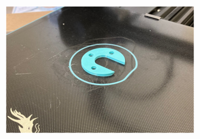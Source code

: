 ![Alt text](https://github.com/Ming0217/3D_modeling_excercises/blob/main/exercise-01/exercise-01.jpg?raw=true "exercises-01")
